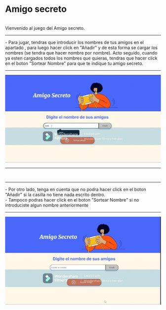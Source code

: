 <h1>Amigo secreto</h1>
<br>
Vienvenido al juego del Amigo secreto. 
<hr>
    - Para jugar, tendras que introducir los nombres de tus amigos en el apartado , para luego hacer click en "Añadir" y de esta forma se cargar los nombres (se tendra que hacer nombre por nombre). Acto seguido, cuando ya esten cargados todos los nombres que quieras, tendras que hacer click en el boton "Sortear Nombre" para que te indique tu amigo secreto.
<hr>
<img src="video/Mi video-1.gif" alt="Ingreso y sorteo de nombres">
<hr>
<br>
<hr>
    - Por otro lado, tenga en cuenta que no podra hacer click en el boton "Añadir" si la casilla no tiene nada escrito dentro.
<br>
    - Tampoco podras hacer click en el boton "Sortear Nombre" si no introduciste algun nombre anteriormente
<hr>
<img src="video/error.gif" alt="Video de errores">


